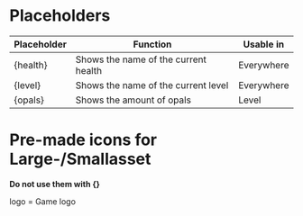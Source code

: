# Placeholders
|Placeholder|Function|Usable in|
|--|--|--|
|{health}|Shows the name of the current health|Everywhere|
|{level}|Shows the name of the current level|Everywhere|
|{opals}|Shows the amount of opals|Level|

# Pre-made icons for Large-/Smallasset
**Do not use them with {}**    

logo = Game logo